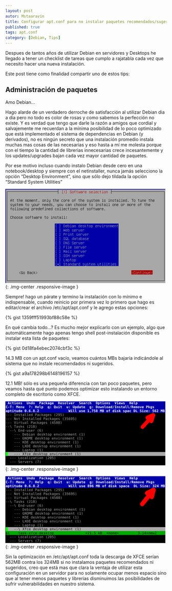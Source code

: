 ```yaml
---
layout: post
autor: Mstaaravin
title: Configurar apt.conf para no instalar paquetes recomendados/sugeridos en Debian
published: true
tags: apt.conf
category: [Debian, Tips]
---
```


Despues de tantos años de utilizar Debian en servidores y Desktops he llegado a tener un checklist de tareas que cumplo a rajatabla cada vez que necesito hacer una nueva instalación.

Este post tiene como finalidad compartir uno de estos tips:

## Administración de paquetes 

Amo Debian… 

Hago alarde de un verdadero derroche de satisfacción al utilizar Debian dia a dia pero no todo es color de rosas y como sabemos la perfección no existe.
Y es verdad que tengo que darle la razón a amigos que cordial y salvajemente me recuerdan a la mínima posibilidad de lo poco optimizado que está implementado el sistema de dependencias en Debian (y derivados), no es ningún secreto que una instalación promedio instala muchas mas cosas de las necesarias y eso hasta a mí me molesta porque con el tiempo la cantidad de librerias innecesarias crece incesantemente y los updates/upgrades bajan cada vez mayor cantidad de paquetes.

Por ese motivo incluso cuando instalo Debian desde cero en una notebook/desktop y siempre con el netinstaller, nunca jamás selecciono la opción “Desktop Environment”, sino que sólo dejo tildada la opción “Standard System Utilities”

![](/public/img/Wheezy-Virtual-Machine_501-500x294.png){: .img-center .responsive-image }

Siempre! hago un párate y termino la instalación con lo mínimo e indispensable, cuando reinicio por primera vez lo primero que hago es editar/crear el archivo /etc/apt/apt.conf y le agrego estas opciones:

{% gist 1359fff51993bf88c58e %}

En qué cambia todo…?
Es mucho mejor explicarlo con un ejemplo, algo que automáticamente hago apenas tengo shell post-instalación disponible es instalar esta lista de paquetes:

{% gist 0d18fa4ebec2074cbf3c %}

14.3 MB con un apt.conf vacío, veamos cuántos MBs bajaría indicándole al sistema que no instale recomendados ni sugeridos.

{% gist a9a178298b6148196157 %}

12.1 MB! sólo es una pequeña diferencia con tan poco paquetes, pero veamos hasta qué punto podemos optimizar esto instalando un entorno completo de escritorio como XFCE.

![](/public/img/Selection_006-500x200.png){: .img-center .responsive-image }

![](/public/img/Selection_007-500x209.png){: .img-center .responsive-image }

Sin la optimización en /etc/apt/apt.conf toda la descarga de XFCE serían 562MB contra los 324MB si no instalamos paquetes recomendados ni sugeridos, creo que está mas que clara la ventaja de utilizar esta configuración en un servidor para no solamente ocupar menos espacio sino que al tener menos paquetes y librerias disminuimos las posibilidades de sufrir vulnerabilidades en nuestro sistema.

